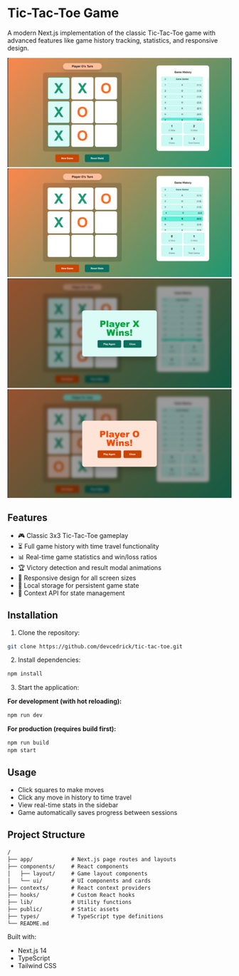 # Tic-Tac-Toe Game

A modern Next.js implementation of the classic Tic-Tac-Toe game with advanced features like game history tracking, statistics, and responsive design.

![Game Screenshot](public/readme/screenshot-1.png)
![Board Interaction](public/readme/screenshot-2.png)
![Game History](public/readme/screenshot-3.png)
![Victory Modal](public/readme/screenshot-4.png)

## Features
- 🎮 Classic 3x3 Tic-Tac-Toe gameplay
- ⏳ Full game history with time travel functionality
- 📊 Real-time game statistics and win/loss ratios
- 🏆 Victory detection and result modal animations
- 📱 Responsive design for all screen sizes
- 💾 Local storage for persistent game state
- 🔄 Context API for state management

## Installation
1. Clone the repository:
```bash
git clone https://github.com/devcedrick/tic-tac-toe.git
```
2. Install dependencies:
```bash
npm install
```
3. Start the application:

**For development (with hot reloading):**
```bash
npm run dev
```

**For production (requires build first):**
```bash
npm run build
npm start
```

## Usage
- Click squares to make moves
- Click any move in history to time travel
- View real-time stats in the sidebar
- Game automatically saves progress between sessions

## Project Structure
```
/
├── app/            # Next.js page routes and layouts
├── components/     # React components
│   ├── layout/     # Game layout components
│   └── ui/         # UI components and cards
├── contexts/       # React context providers
├── hooks/          # Custom React hooks
├── lib/            # Utility functions
├── public/         # Static assets
├── types/          # TypeScript type definitions
└── README.md
```

Built with:
- Next.js 14
- TypeScript
- Tailwind CSS